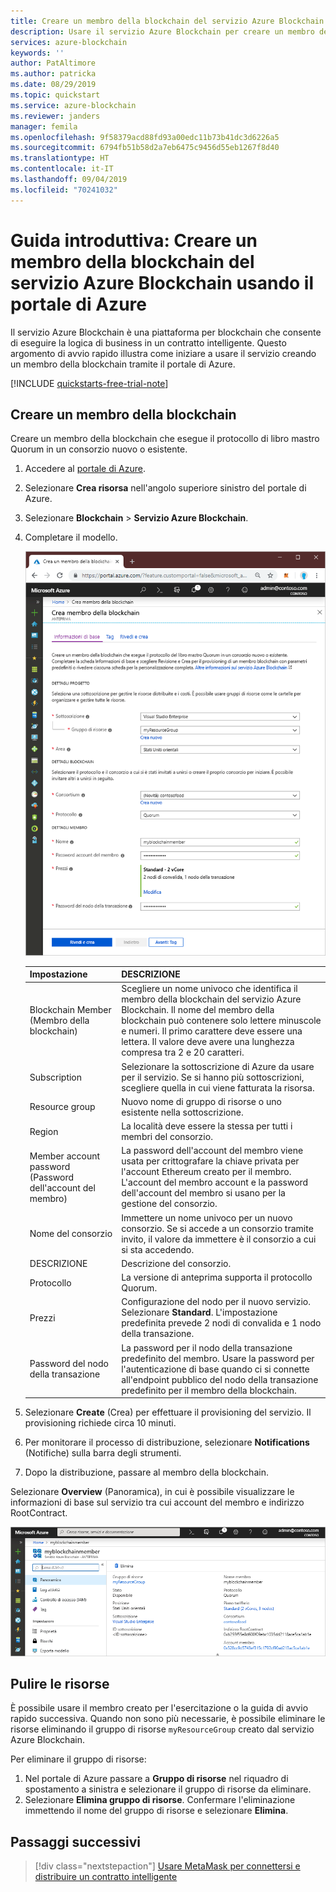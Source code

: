 ```yaml
---
title: Creare un membro della blockchain del servizio Azure Blockchain usando il portale di Azure
description: Usare il servizio Azure Blockchain per creare un membro della blockchain.
services: azure-blockchain
keywords: ''
author: PatAltimore
ms.author: patricka
ms.date: 08/29/2019
ms.topic: quickstart
ms.service: azure-blockchain
ms.reviewer: janders
manager: femila
ms.openlocfilehash: 9f58379acd88fd93a00edc11b73b41dc3d6226a5
ms.sourcegitcommit: 6794fb51b58d2a7eb6475c9456d55eb1267f8d40
ms.translationtype: HT
ms.contentlocale: it-IT
ms.lasthandoff: 09/04/2019
ms.locfileid: "70241032"
---
```

# <a name="quickstart-create-an-azure-blockchain-service-blockchain-member-using-the-azure-portal"></a>Guida introduttiva: Creare un membro della blockchain del servizio Azure Blockchain usando il portale di Azure

Il servizio Azure Blockchain è una piattaforma per blockchain che consente di eseguire la logica di business in un contratto intelligente. Questo argomento di avvio rapido illustra come iniziare a usare il servizio creando un membro della blockchain tramite il portale di Azure.

[!INCLUDE [quickstarts-free-trial-note](../../../includes/quickstarts-free-trial-note.md)]

## <a name="create-a-blockchain-member"></a>Creare un membro della blockchain

Creare un membro della blockchain che esegue il protocollo di libro mastro Quorum in un consorzio nuovo o esistente.

1. Accedere al [portale di Azure](https://portal.azure.com).
1. Selezionare **Crea risorsa** nell'angolo superiore sinistro del portale di Azure.
1. Selezionare **Blockchain** > **Servizio Azure Blockchain**.
1. Completare il modello.

    ![Creazione di un servizio](./media/create-member/create-member.png)

    Impostazione | DESCRIZIONE
    --------|------------
    Blockchain Member (Membro della blockchain) | Scegliere un nome univoco che identifica il membro della blockchain del servizio Azure Blockchain. Il nome del membro della blockchain può contenere solo lettere minuscole e numeri. Il primo carattere deve essere una lettera. Il valore deve avere una lunghezza compresa tra 2 e 20 caratteri.
    Subscription | Selezionare la sottoscrizione di Azure da usare per il servizio. Se si hanno più sottoscrizioni, scegliere quella in cui viene fatturata la risorsa.
    Resource group | Nuovo nome di gruppo di risorse o uno esistente nella sottoscrizione.
    Region | La località deve essere la stessa per tutti i membri del consorzio.
    Member account password (Password dell'account del membro) | La password dell'account del membro viene usata per crittografare la chiave privata per l'account Ethereum creato per il membro. L'account del membro account e la password dell'account del membro si usano per la gestione del consorzio.
    Nome del consorzio | Immettere un nome univoco per un nuovo consorzio. Se si accede a un consorzio tramite invito, il valore da immettere è il consorzio a cui si sta accedendo.
    DESCRIZIONE | Descrizione del consorzio.
    Protocollo |  La versione di anteprima supporta il protocollo Quorum.
    Prezzi | Configurazione del nodo per il nuovo servizio. Selezionare **Standard**. L'impostazione predefinita prevede 2 nodi di convalida e 1 nodo della transazione.
    Password del nodo della transazione | La password per il nodo della transazione predefinito del membro. Usare la password per l'autenticazione di base quando ci si connette all'endpoint pubblico del nodo della transazione predefinito per il membro della blockchain.

1. Selezionare **Create** (Crea) per effettuare il provisioning del servizio. Il provisioning richiede circa 10 minuti.
1. Per monitorare il processo di distribuzione, selezionare **Notifications** (Notifiche) sulla barra degli strumenti.
1. Dopo la distribuzione, passare al membro della blockchain.

Selezionare **Overview** (Panoramica), in cui è possibile visualizzare le informazioni di base sul servizio tra cui account del membro e indirizzo RootContract.

![Panoramica del membro della blockchain](./media/create-member/overview.png)

## <a name="clean-up-resources"></a>Pulire le risorse

È possibile usare il membro creato per l'esercitazione o la guida di avvio rapido successiva. Quando non sono più necessarie, è possibile eliminare le risorse eliminando il gruppo di risorse `myResourceGroup` creato dal servizio Azure Blockchain.

Per eliminare il gruppo di risorse:

1. Nel portale di Azure passare a **Gruppo di risorse** nel riquadro di spostamento a sinistra e selezionare il gruppo di risorse da eliminare.
2. Selezionare **Elimina gruppo di risorse**. Confermare l'eliminazione immettendo il nome del gruppo di risorse e selezionare **Elimina**.

## <a name="next-steps"></a>Passaggi successivi

> [!div class="nextstepaction"]
> [Usare MetaMask per connettersi e distribuire un contratto intelligente](connect-metamask.md)